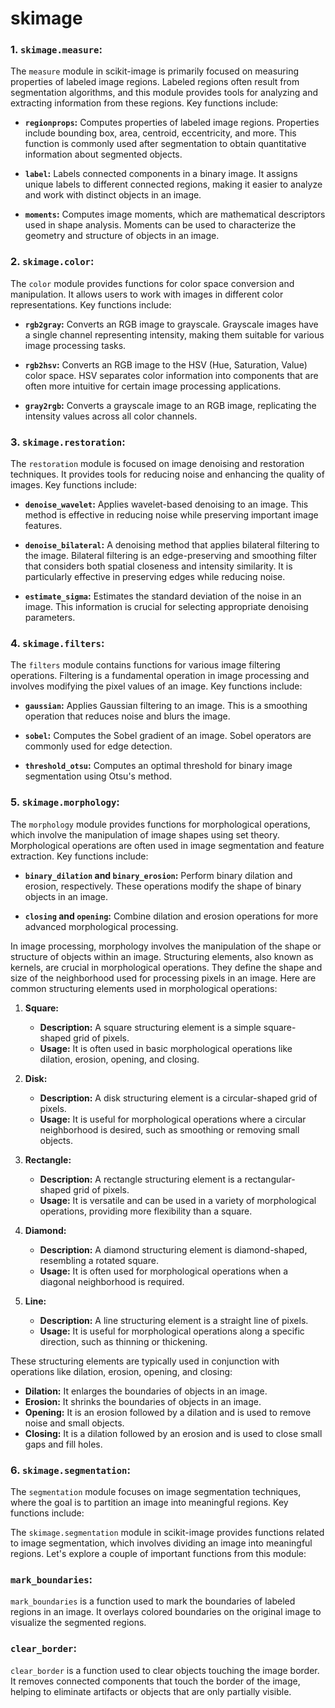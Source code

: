 # skimage

### 1. `skimage.measure`:

The `measure` module in scikit-image is primarily focused on measuring properties of labeled image regions. Labeled regions often result from segmentation algorithms, and this module provides tools for analyzing and extracting information from these regions. Key functions include:

- **`regionprops`:** Computes properties of labeled image regions. Properties include bounding box, area, centroid, eccentricity, and more. This function is commonly used after segmentation to obtain quantitative information about segmented objects.

- **`label`:** Labels connected components in a binary image. It assigns unique labels to different connected regions, making it easier to analyze and work with distinct objects in an image.

- **`moments`:** Computes image moments, which are mathematical descriptors used in shape analysis. Moments can be used to characterize the geometry and structure of objects in an image.

### 2. `skimage.color`:

The `color` module provides functions for color space conversion and manipulation. It allows users to work with images in different color representations. Key functions include:

- **`rgb2gray`:** Converts an RGB image to grayscale. Grayscale images have a single channel representing intensity, making them suitable for various image processing tasks.

- **`rgb2hsv`:** Converts an RGB image to the HSV (Hue, Saturation, Value) color space. HSV separates color information into components that are often more intuitive for certain image processing applications.

- **`gray2rgb`:** Converts a grayscale image to an RGB image, replicating the intensity values across all color channels.

### 3. `skimage.restoration`:

The `restoration` module is focused on image denoising and restoration techniques. It provides tools for reducing noise and enhancing the quality of images. Key functions include:

- **`denoise_wavelet`:** Applies wavelet-based denoising to an image. This method is effective in reducing noise while preserving important image features.

- **`denoise_bilateral`:** A denoising method that applies bilateral filtering to the image. Bilateral filtering is an edge-preserving and smoothing filter that considers both spatial closeness and intensity similarity. It is particularly effective in preserving edges while reducing noise.

- **`estimate_sigma`:** Estimates the standard deviation of the noise in an image. This information is crucial for selecting appropriate denoising parameters.

### 4. `skimage.filters`:

The `filters` module contains functions for various image filtering operations. Filtering is a fundamental operation in image processing and involves modifying the pixel values of an image. Key functions include:

- **`gaussian`:** Applies Gaussian filtering to an image. This is a smoothing operation that reduces noise and blurs the image.

- **`sobel`:** Computes the Sobel gradient of an image. Sobel operators are commonly used for edge detection.

- **`threshold_otsu`:** Computes an optimal threshold for binary image segmentation using Otsu's method.

### 5. `skimage.morphology`:

The `morphology` module provides functions for morphological operations, which involve the manipulation of image shapes using set theory. Morphological operations are often used in image segmentation and feature extraction. Key functions include:

- **`binary_dilation` and `binary_erosion`:** Perform binary dilation and erosion, respectively. These operations modify the shape of binary objects in an image.

- **`closing` and `opening`:** Combine dilation and erosion operations for more advanced morphological processing.

In image processing, morphology involves the manipulation of the shape or structure of objects within an image. Structuring elements, also known as kernels, are crucial in morphological operations. They define the shape and size of the neighborhood used for processing pixels in an image. Here are common structuring elements used in morphological operations:

1. **Square:**
   - **Description:** A square structuring element is a simple square-shaped grid of pixels.
   - **Usage:** It is often used in basic morphological operations like dilation, erosion, opening, and closing.

2. **Disk:**
   - **Description:** A disk structuring element is a circular-shaped grid of pixels.
   - **Usage:** It is useful for morphological operations where a circular neighborhood is desired, such as smoothing or removing small objects.

3. **Rectangle:**
   - **Description:** A rectangle structuring element is a rectangular-shaped grid of pixels.
   - **Usage:** It is versatile and can be used in a variety of morphological operations, providing more flexibility than a square.

4. **Diamond:**
   - **Description:** A diamond structuring element is diamond-shaped, resembling a rotated square.
   - **Usage:** It is often used for morphological operations when a diagonal neighborhood is required.

5. **Line:**
   - **Description:** A line structuring element is a straight line of pixels.
   - **Usage:** It is useful for morphological operations along a specific direction, such as thinning or thickening.

These structuring elements are typically used in conjunction with operations like dilation, erosion, opening, and closing:

- **Dilation:** It enlarges the boundaries of objects in an image.
- **Erosion:** It shrinks the boundaries of objects in an image.
- **Opening:** It is an erosion followed by a dilation and is used to remove noise and small objects.
- **Closing:** It is a dilation followed by an erosion and is used to close small gaps and fill holes.

### 6. `skimage.segmentation`:

The `segmentation` module focuses on image segmentation techniques, where the goal is to partition an image into meaningful regions. Key functions include:

The `skimage.segmentation` module in scikit-image provides functions related to image segmentation, which involves dividing an image into meaningful regions. Let's explore a couple of important functions from this module:

###  `mark_boundaries`:

`mark_boundaries` is a function used to mark the boundaries of labeled regions in an image. It overlays colored boundaries on the original image to visualize the segmented regions.

### `clear_border`:

`clear_border` is a function used to clear objects touching the image border. It removes connected components that touch the border of the image, helping to eliminate artifacts or objects that are only partially visible.
